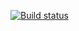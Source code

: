 [![Build status](https://ci.appveyor.com/api/projects/status/1911psasim2dnsni?svg=true)](https://ci.appveyor.com/project/hihussss/unit)
